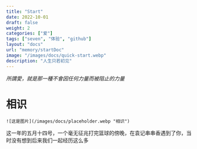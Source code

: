 ```yaml
---
title: "Start"
date: 2022-10-01
draft: false
weight: 2
categories: ["爱"]
tags: ["seven", "体验", "github"]
layout: "docs"
url: "memory/startDoc"
image: "/images/docs/quick-start.webp"
description: "人生只若初见"
---
```


*所謂愛，就是那一種不會因任何力量而被阻止的力量*

# 相识

```
![这是图片](/images/docs/placeholder.webp "相识")
```

这一年的五月十四号，一个毫无征兆打完篮球的傍晚，在袁记串串香遇到了你，当时没有想到后来我们一起经历这么多

